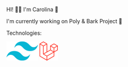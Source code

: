 HI! 👋🏻 I'm Carolina 🤠

I'm currently working on Poly & Bark Project 💛 

Technologies:

![Tailwindcss](tailwindcss.png) 
![Tailwindcss](laravel.png)
<!---
carolinaegithub/carolinaegithub is a ✨ special ✨ repository because its `README.md` (this file) appears on your GitHub profile.
You can click the Preview link to take a look at your changes.
--->
